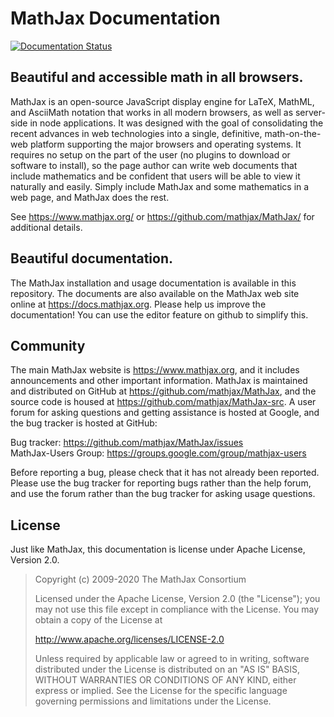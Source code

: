# MathJax Documentation

[![Documentation Status](https://readthedocs.org/projects/mathjax/badge/?version=latest)](https://docs.mathjax.org)


## Beautiful and accessible math in all browsers.

MathJax is an open-source JavaScript display engine for LaTeX, MathML, and
AsciiMath notation that works in all modern browsers, as well as server-side in node applications.  It was designed with
the goal of consolidating the recent advances in web technologies into a
single, definitive, math-on-the-web platform supporting the major browsers
and operating systems.  It requires no setup on the part of the user (no
plugins to download or software to install), so the page author can write
web documents that include mathematics and be confident that users will be
able to view it naturally and easily.  Simply include MathJax and some
mathematics in a web page, and MathJax does the rest.

See <https://www.mathjax.org/> or <https://github.com/mathjax/MathJax/> for additional details.


## Beautiful documentation.

The MathJax installation and usage documentation is available in this repository. The documents are also
available on the MathJax web site online at <https://docs.mathjax.org>.  Please help us improve the documentation!
You can use the editor feature on github to simplify this.

## Community

The main MathJax website is <https://www.mathjax.org>, and it includes
announcements and other important information.  MathJax is maintained and
distributed on GitHub at <https://github.com/mathjax/MathJax>, and the source code is housed at <https://github.com/mathjax/MathJax-src>.  A user forum
for asking questions and getting assistance is hosted at Google, and the
bug tracker is hosted at GitHub:

Bug tracker:         <https://github.com/mathjax/MathJax/issues>  
MathJax-Users Group: <https://groups.google.com/group/mathjax-users>

Before reporting a bug, please check that it has not already been reported.
Please use the bug tracker for reporting bugs rather than the help forum, and use the forum rather than the bug tracker for asking usage questions.


## License

Just like MathJax, this documentation is license under Apache License, Version 2.0.

> Copyright (c) 2009-2020 The MathJax Consortium
>
> Licensed under the Apache License, Version 2.0 (the "License");
> you may not use this file except in compliance with the License.
> You may obtain a copy of the License at
>
>  http://www.apache.org/licenses/LICENSE-2.0
>
> Unless required by applicable law or agreed to in writing, software
> distributed under the License is distributed on an "AS IS" BASIS,
> WITHOUT WARRANTIES OR CONDITIONS OF ANY KIND, either express or implied.
> See the License for the specific language governing permissions and
> limitations under the License.
